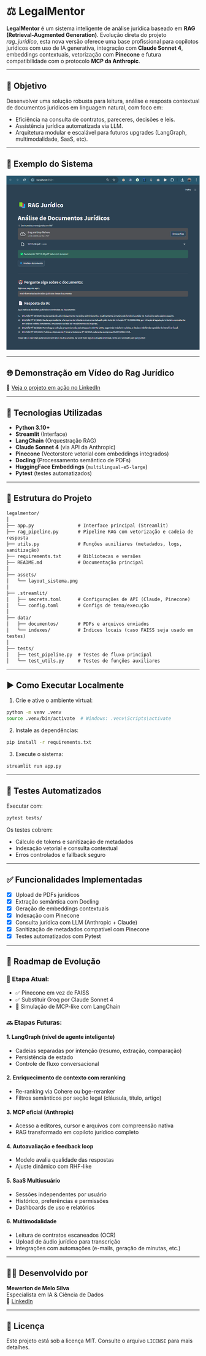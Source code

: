 
# ⚖️ LegalMentor

**LegalMentor** é um sistema inteligente de análise jurídica baseado em **RAG (Retrieval-Augmented Generation)**. Evolução direta do projeto *rag_juridico*, esta nova versão oferece uma base profissional para copilotos jurídicos com uso de IA generativa, integração com **Claude Sonnet 4**, embeddings contextuais, vetorização com **Pinecone** e futura compatibilidade com o protocolo **MCP da Anthropic**.

---

## 🚀 Objetivo

Desenvolver uma solução robusta para leitura, análise e resposta contextual de documentos jurídicos em linguagem natural, com foco em:

- Eficiência na consulta de contratos, pareceres, decisões e leis.
- Assistência jurídica automatizada via LLM.
- Arquitetura modular e escalável para futuros upgrades (LangGraph, multimodalidade, SaaS, etc).

---

## 📸 Exemplo do Sistema

![Layout do sistema](assets/layout_sistema.png)

---

## 🌐 Demonstração em Vídeo do Rag Jurídico

🔗 [Veja o projeto em ação no LinkedIn](https://www.linkedin.com/feed/update/urn:li:activity:7326319147112402945/)

---

## 🧠 Tecnologias Utilizadas

- **Python 3.10+**
- **Streamlit** (Interface)
- **LangChain** (Orquestração RAG)
- **Claude Sonnet 4** (via API da Anthropic)
- **Pinecone** (Vectorstore vetorial com embeddings integrados)
- **Docling** (Processamento semântico de PDFs)
- **HuggingFace Embeddings** (`multilingual-e5-large`)
- **Pytest** (testes automatizados)

---

## 📁 Estrutura do Projeto

```
legalmentor/
│
├── app.py                # Interface principal (Streamlit)
├── rag_pipeline.py       # Pipeline RAG com vetorização e cadeia de resposta
├── utils.py              # Funções auxiliares (metadados, logs, sanitização)
├── requirements.txt      # Bibliotecas e versões
├── README.md             # Documentação principal
│
├── assets/
│   └── layout_sistema.png
│
├── .streamlit/
│   ├── secrets.toml      # Configurações de API (Claude, Pinecone)
│   └── config.toml       # Configs de tema/execução
│
├── data/
│   ├── documentos/       # PDFs e arquivos enviados
│   └── indexes/          # Índices locais (caso FAISS seja usado em testes)
│
├── tests/
│   ├── test_pipeline.py  # Testes de fluxo principal
│   └── test_utils.py     # Testes de funções auxiliares
```

---

## ▶️ Como Executar Localmente

1. Crie e ative o ambiente virtual:
```bash
python -m venv .venv
source .venv/bin/activate  # Windows: .venv\Scripts\activate
```

2. Instale as dependências:
```bash
pip install -r requirements.txt
```

3. Execute o sistema:
```bash
streamlit run app.py
```

---

## 🧪 Testes Automatizados

Executar com:
```bash
pytest tests/
```

Os testes cobrem:
- Cálculo de tokens e sanitização de metadados
- Indexação vetorial e consulta contextual
- Erros controlados e fallback seguro

---

## ✅ Funcionalidades Implementadas

- [x] Upload de PDFs jurídicos
- [x] Extração semântica com Docling
- [x] Geração de embeddings contextuais
- [x] Indexação com Pinecone
- [x] Consulta jurídica com LLM (Anthropic + Claude)
- [x] Sanitização de metadados compatível com Pinecone
- [x] Testes automatizados com Pytest

---

## 🧠 Roadmap de Evolução

### 📌 Etapa Atual:
- ✅ Pinecone em vez de FAISS
- ✅ Substituir Groq por Claude Sonnet 4
- 🚧 Simulação de MCP-like com LangChain

### 🔜 Etapas Futuras:
#### 1. LangGraph (nível de agente inteligente)
- Cadeias separadas por intenção (resumo, extração, comparação)
- Persistência de estado
- Controle de fluxo conversacional

#### 2. Enriquecimento de contexto com reranking
- Re-ranking via Cohere ou bge-reranker
- Filtros semânticos por seção legal (cláusula, título, artigo)

#### 3. MCP oficial (Anthropic)
- Acesso a editores, cursor e arquivos com compreensão nativa
- RAG transformado em copiloto jurídico completo

#### 4. Autoavaliação e feedback loop
- Modelo avalia qualidade das respostas
- Ajuste dinâmico com RHF-like

#### 5. SaaS Multiusuário
- Sessões independentes por usuário
- Histórico, preferências e permissões
- Dashboards de uso e relatórios

#### 6. Multimodalidade
- Leitura de contratos escaneados (OCR)
- Upload de áudio jurídico para transcrição
- Integrações com automações (e-mails, geração de minutas, etc.)

---

## 👨‍💼 Desenvolvido por

**Mewerton de Melo Silva**  
Especialista em IA & Ciência de Dados  
🔗 [LinkedIn](https://www.linkedin.com/in/mewerton/)

---

## 📄 Licença

Este projeto está sob a licença MIT. Consulte o arquivo `LICENSE` para mais detalhes.
